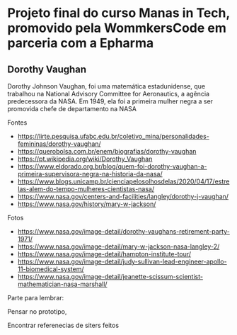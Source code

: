 # Projeto final do curso Manas in Tech, promovido pela WommkersCode em parceria com a Epharma

## Dorothy Vaughan 
 Dorothy Johnson Vaughan, foi uma matemática estadunidense, que trabalhou na National Advisory Committee for Aeronautics, a agência predecessora da NASA.
 Em 1949, ela foi a primeira mulher negra a ser promovida chefe de departamento na NASA

 Fontes
- https://lirte.pesquisa.ufabc.edu.br/coletivo_mina/personalidades-femininas/dorothy-vaughan/
- https://querobolsa.com.br/enem/biografias/dorothy-vaughan
- https://pt.wikipedia.org/wiki/Dorothy_Vaughan
- https://www.eldorado.org.br/blog/quem-foi-dorothy-vaughan-a-primeira-supervisora-negra-na-historia-da-nasa/
- https://www.blogs.unicamp.br/cienciapelosolhosdelas/2020/04/17/estrelas-alem-do-tempo-mulheres-cientistas-nasa/ 
- https://www.nasa.gov/centers-and-facilities/langley/dorothy-j-vaughan/
- https://www.nasa.gov/history/mary-w-jackson/

Fotos
- https://www.nasa.gov/image-detail/dorothy-vaughans-retirement-party-1971/
- https://www.nasa.gov/image-detail/mary-w-jackson-nasa-langley-2/
- https://www.nasa.gov/image-detail/hampton-institute-tour/
- https://www.nasa.gov/image-detail/judy-sullivan-lead-engineer-apollo-11-biomedical-system/
- https://www.nasa.gov/image-detail/jeanette-scissum-scientist-mathematician-nasa-marshall/

Parte para lembrar: 

Pensar no prototipo, 


Encontrar referenecias de siters feitos